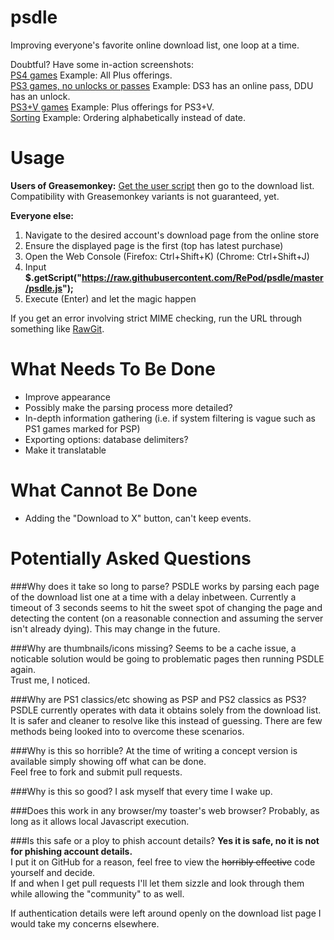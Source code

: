 psdle
=====

Improving everyone's favorite online download list, one loop at a time.

Doubtful? Have some in-action screenshots:    
[PS4 games](http://i.imgur.com/hFIw450.png) Example: All Plus offerings.    
[PS3 games, no unlocks or passes](http://i.imgur.com/1Iz43kd.png) Example: DS3 has an online pass, DDU has an unlock.    
[PS3+V games](http://i.imgur.com/WekNUVc.png) Example: Plus offerings for PS3+V.    
[Sorting](http://i.imgur.com/ta3YOO5.png) Example: Ordering alphabetically instead of date.

Usage
=====
**Users of Greasemonkey:** [Get the user script](https://github.com/RePod/psdle/raw/master/psdle.user.js) then go to the download list.    
Compatibility with Greasemonkey variants is not guaranteed, yet.

**Everyone else:**

1. Navigate to the desired account's download page from the online store
2. Ensure the displayed page is the first (top has latest purchase)
3. Open the Web Console (Firefox: Ctrl+Shift+K) (Chrome: Ctrl+Shift+J)
4. Input **$.getScript("https://raw.githubusercontent.com/RePod/psdle/master/psdle.js");** 
5. Execute (Enter) and let the magic happen
 
If you get an error involving strict MIME checking, run the URL through something like [RawGit](http://rawgit.com/).

What Needs To Be Done
=====
* Improve appearance
* Possibly make the parsing process more detailed?
* In-depth information gathering (i.e. if system filtering is vague such as PS1 games marked for PSP)
* Exporting options: database delimiters?
* Make it translatable

What Cannot Be Done
=====
* Adding the "Download to X" button, can't keep events.

Potentially Asked Questions
=====
###Why does it take so long to parse?
PSDLE works by parsing each page of the download list one at a time with a delay inbetween. Currently a timeout of 3 seconds seems to hit the sweet spot of changing the page and detecting the content (on a reasonable connection and assuming the server isn't already dying).
This may change in the future.

###Why are thumbnails/icons missing?
Seems to be a cache issue, a noticable solution would be going to problematic pages then running PSDLE again.    
Trust me, I noticed.

###Why are PS1 classics/etc showing as PSP and PS2 classics as PS3?
PSDLE currently operates with data it obtains solely from the download list. It is safer and cleaner to resolve like this instead of guessing. There are few methods being looked into to overcome these scenarios.

###Why is this so horrible?
At the time of writing a concept version is available simply showing off what can be done.    
Feel free to fork and submit pull requests.

###Why is this so good?
I ask myself that every time I wake up.

###Does this work in any browser/my toaster's web browser?
Probably, as long as it allows local Javascript execution.

###Is this safe or a ploy to phish account details?
**Yes it is safe, no it is not for phishing account details.**    
I put it on GitHub for a reason, feel free to view the ~~horribly effective~~ code yourself and decide.    
If and when I get pull requests I'll let them sizzle and look through them while allowing the "community" to as well.

If authentication details were left around openly on the download list page I would take my concerns elsewhere.
